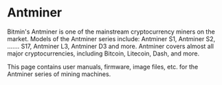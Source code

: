 # Antminer

Bitmin's Antminer is one of the mainstream cryptocurrency miners on the market. Models of the Antminer series include: Antminer S1, Antminer S2, ....... S17, Antminer L3, Antminer D3 and more. Antminer covers almost all major cryptocurrencies, including Bitcoin, Litecoin, Dash, and more.

This page contains user manuals, firmware, image files, etc. for the Antminer series of mining machines.
